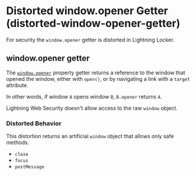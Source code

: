 # Distorted window.opener Getter (distorted-window-opener-getter)

For security the `window.opener` getter is distorted in Lightning Locker.

<!-- START generated embed: @locker/distortion/src/Window/docs/opener-getter.md -->
## window.opener getter

The [`window.opener`](https://developer.mozilla.org/en-US/docs/Web/API/Window/opener) property getter returns a reference to the window that opened the window, either with `open()`, or by navigating a link with a `target` attribute.

In other words, if window `A` opens window `B`, `B.opener` returns `A`.

Lightning Web Security doesn't allow access to the raw `window` object.

### Distorted Behavior

This distortion returns an artificial `window` object that allows only safe methods.

- `close`
- `focus`
- `postMessage`

[//]: # (This will change after multi-window support)
<!-- END generated embed, please keep comment -->
